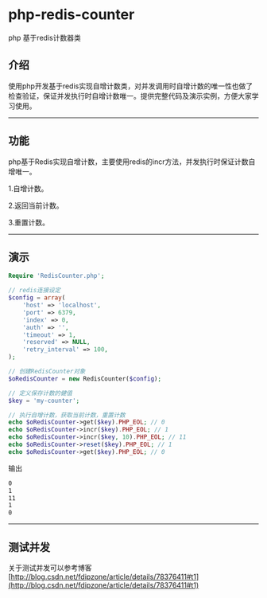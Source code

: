 # php-redis-counter

php 基于redis计数器类

## 介绍

使用php开发基于redis实现自增计数类，对并发调用时自增计数的唯一性也做了检查验证，保证并发执行时自增计数唯一。提供完整代码及演示实例，方便大家学习使用。

---

## 功能

php基于Redis实现自增计数，主要使用redis的incr方法，并发执行时保证计数自增唯一。

1.自增计数。

2.返回当前计数。

3.重置计数。

---

## 演示

```php
Require 'RedisCounter.php';

// redis连接设定
$config = array(
    'host' => 'localhost',
    'port' => 6379,
    'index' => 0,
    'auth' => '',
    'timeout' => 1,
    'reserved' => NULL,
    'retry_interval' => 100,
);

// 创建RedisCounter对象
$oRedisCounter = new RedisCounter($config);

// 定义保存计数的健值
$key = 'my-counter';

// 执行自增计数，获取当前计数，重置计数
echo $oRedisCounter->get($key).PHP_EOL; // 0
echo $oRedisCounter->incr($key).PHP_EOL; // 1
echo $oRedisCounter->incr($key, 10).PHP_EOL; // 11
echo $oRedisCounter->reset($key).PHP_EOL; // 1
echo $oRedisCounter->get($key).PHP_EOL; // 0
```

输出

```txt
0
1
11
1
0
```

---

## 测试并发

关于测试并发可以参考博客 [http://blog.csdn.net/fdipzone/article/details/78376411#t1](http://blog.csdn.net/fdipzone/article/details/78376411#t1)
